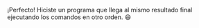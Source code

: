 ¡Perfecto! Hiciste un programa que llega al mismo resultado final ejecutando los comandos en otro orden. :smile:  